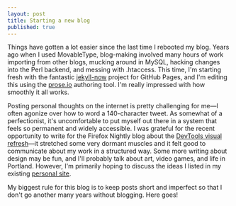 ```yaml
---
layout: post
title: Starting a new blog
published: true
---
```

Things have gotten a lot easier since the last time I rebooted my blog. Years ago when I used MovableType, blog-making involved many hours of work importing from other blogs, mucking around in MySQL, hacking changes into the Perl backend, and messing with .htaccess. This time, I'm starting fresh with the fantastic [jekyll-now](https://github.com/barryclark/jekyll-now) project for GitHub Pages, and I'm editing this using the [prose.io](http://prose.io/) authoring tool. I'm really impressed with how smoothly it all works.

Posting personal thoughts on the internet is pretty challenging for me—I often agonize over how to word a 140-character tweet. As somewhat of a perfectionist, it's uncomfortable to put myself out there in a system that feels so permanent and widely accessible. I was grateful for the recent opportunity to write for the Firefox Nightly blog about the [DevTools visual refresh](https://blog.nightly.mozilla.org/2017/09/11/developer-tools-visual-refresh-coming-to-nightly/)—it stretched some very dormant muscles and it felt good to communicate about my work in a structured way. Some more writing about design may be fun, and I'll probably talk about art, video games, and life in Portland. However, I'm primarily hoping to discuss the ideas I listed in my existing [personal site](https://victoria.neocities.org/). 

My biggest rule for this blog is to keep posts short and imperfect so that I don't go another many years without blogging. Here goes!
